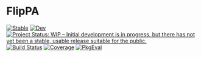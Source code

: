# FlipPA

[![Stable](https://img.shields.io/badge/docs-stable-blue.svg)](https://dahong67.github.io/FlipPA.jl/stable/)
[![Dev](https://img.shields.io/badge/docs-dev-blue.svg)](https://dahong67.github.io/FlipPA.jl/dev/)
[![Project Status: WIP – Initial development is in progress, but there has not yet been a stable, usable release suitable for the public.](https://www.repostatus.org/badges/latest/wip.svg)](https://www.repostatus.org/#wip)
[![Build Status](https://github.com/dahong67/FlipPA.jl/actions/workflows/CI.yml/badge.svg?branch=master)](https://github.com/dahong67/FlipPA.jl/actions/workflows/CI.yml?query=branch%3Amaster)
[![Coverage](https://codecov.io/gh/dahong67/FlipPA.jl/branch/master/graph/badge.svg)](https://codecov.io/gh/dahong67/FlipPA.jl)
[![PkgEval](https://JuliaCI.github.io/NanosoldierReports/pkgeval_badges/F/FlipPA.svg)](https://JuliaCI.github.io/NanosoldierReports/pkgeval_badges/report.html)
